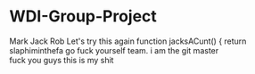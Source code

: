 # WDI-Group-Project
Mark
Jack
Rob
Let's try this again
function jacksACunt() {
  return slaphiminthefa
go fuck yourself team. i am the git master  
fuck you guys this is my shit
